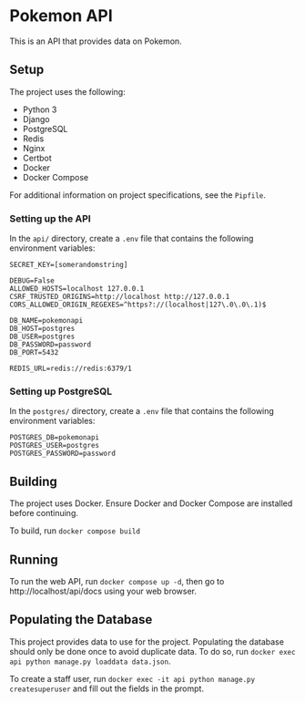 # Pokemon API
This is an API that provides data on Pokemon.

## Setup
The project uses the following:
- Python 3
- Django
- PostgreSQL
- Redis
- Nginx
- Certbot
- Docker
- Docker Compose

For additional information on project specifications, see the ```Pipfile```.

### Setting up the API
In the ```api/``` directory, create a ```.env``` file
that contains the following environment variables:
```
SECRET_KEY=[somerandomstring]

DEBUG=False
ALLOWED_HOSTS=localhost 127.0.0.1
CSRF_TRUSTED_ORIGINS=http://localhost http://127.0.0.1
CORS_ALLOWED_ORIGIN_REGEXES=^https?://(localhost|127\.0\.0\.1)$

DB_NAME=pokemonapi
DB_HOST=postgres
DB_USER=postgres
DB_PASSWORD=password
DB_PORT=5432

REDIS_URL=redis://redis:6379/1
```

### Setting up PostgreSQL
In the ```postgres/``` directory, create a ```.env``` file
that contains the following environment variables:
```
POSTGRES_DB=pokemonapi
POSTGRES_USER=postgres
POSTGRES_PASSWORD=password
```

## Building
The project uses Docker. Ensure Docker and Docker Compose are installed before continuing.

To build, run ```docker compose build```

## Running
To run the web API, run ```docker compose up -d```, then 
go to http://localhost/api/docs using your web browser.

## Populating the Database
This project provides data to use for the project.
Populating the database should only be done once to avoid duplicate data. 
To do so, run ```docker exec api python manage.py loaddata data.json```.

To create a staff user, run ```docker exec -it api python manage.py createsuperuser```
and fill out the fields in the prompt.
